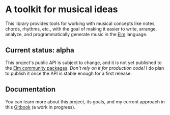 # A toolkit for musical ideas

This library provides tools for working with musical concepts like notes, chords, rhythms, etc., with the goal of making it easier to write, arrange, analyze, and programmatically generate music in the [Elm](https://elm-lang.org/) language.

## Current status: alpha

This project's public API is subject to change, and it is not yet published to the [Elm community packages](https://package.elm-lang.org/). *Don't rely on it for production code!* I do plan to publish it once the API is stable enough for a first release.

## Documentation

You can learn more about this project, its goals, and my current approach in this [Gitbook](https://duncanmalashock.gitbook.io/music-theory/) (a work in progress).
